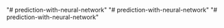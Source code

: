"# prediction-with-neural-network" 
"# prediction-with-neural-network" 
"# prediction-with-neural-network" 
